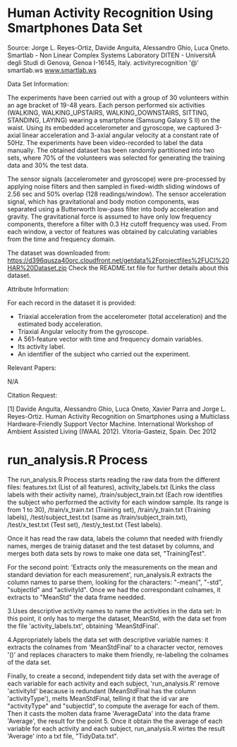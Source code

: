 Human Activity Recognition Using Smartphones Data Set
=====================================================
Source:
Jorge L. Reyes-Ortiz, Davide Anguita, Alessandro Ghio, Luca Oneto. 
Smartlab - Non Linear Complex Systems Laboratory 
DITEN - UniversitÃ  degli Studi di Genova, Genoa I-16145, Italy. 
activityrecognition '@' smartlab.ws 
www.smartlab.ws 

Data Set Information:

The experiments have been carried out with a group of 30 volunteers within an age bracket of 19-48 years. Each person performed six activities (WALKING, WALKING_UPSTAIRS, WALKING_DOWNSTAIRS, SITTING, STANDING, LAYING) wearing a smartphone (Samsung Galaxy S II) on the waist. Using its embedded accelerometer and gyroscope, we captured 3-axial linear acceleration and 3-axial angular velocity at a constant rate of 50Hz. The experiments have been video-recorded to label the data manually. The obtained dataset has been randomly partitioned into two sets, where 70% of the volunteers was selected for generating the training data and 30% the test data.

The sensor signals (accelerometer and gyroscope) were pre-processed by applying noise filters and then sampled in fixed-width sliding windows of 2.56 sec and 50% overlap (128 readings/window). The sensor acceleration signal, which has gravitational and body motion components, was separated using a Butterworth low-pass filter into body acceleration and gravity. The gravitational force is assumed to have only low frequency components, therefore a filter with 0.3 Hz cutoff frequency was used. From each window, a vector of features was obtained by calculating variables from the time and frequency domain. 

The dataset was downloaded from: https://d396qusza40orc.cloudfront.net/getdata%2Fprojectfiles%2FUCI%20HAR%20Dataset.zip
Check the README.txt file for further details about this dataset.

Attribute Information:

For each record in the dataset it is provided: 
- Triaxial acceleration from the accelerometer (total acceleration) and the estimated body acceleration. 
- Triaxial Angular velocity from the gyroscope. 
- A 561-feature vector with time and frequency domain variables. 
- Its activity label. 
- An identifier of the subject who carried out the experiment.

Relevant Papers:

N/A

Citation Request:

[1] Davide Anguita, Alessandro Ghio, Luca Oneto, Xavier Parra and Jorge L. Reyes-Ortiz. Human Activity Recognition on Smartphones using a Multiclass Hardware-Friendly Support Vector Machine. International Workshop of Ambient Assisted Living (IWAAL 2012). Vitoria-Gasteiz, Spain. Dec 2012

run_analysis.R Process
==============================================

The run_analysis.R Process starts reading the raw data from the different files: features.txt (List of all features), activity_labels.txt (Links the class labels with their activity name), /train/subject_train.txt (Each row identifies the subject who performed the activity for each window sample. Its range is from 1 to 30), /train/x_train.txt (Training set), /train/y_train.txt (Training labels), /test/subject_test.txt (same as /train/subject_train.txt), /test/x_test.txt (Test set), /test/y_test.txt (Test labels).

Once it has read the raw data, labels the column that needed with friendly names, merges de trainig dataset and the test dataset by columns, and merges both data sets by rows to make one data set, "TrainingTest".

For the second point: 'Extracts only the measurements on the mean and standard deviation for each measurement', run_analysis.R extracts the column names to parse them, looking for the characters: "-mean(", "-std", "subjectId" and "activityId". Once we had the correspondant colnames, it extracts to "MeanStd" the data frame needded.

3.Uses descriptive activity names to name the activities in the data set: In this point, it only has to merge the dataset, MeanStd, with the data set from the file 'activity_labels.txt', obtaining 'MeanStdFinal'.

4.Appropriately labels the data set with descriptive variable names: it extracts the colnames from 'MeanStdFinal' to a character vector, removes '()' and replaces characters to make them friendly, re-labeling the colnames of the data set.

Finally, to create a second, independent tidy data set with the average of each variable for each activity and each subject, 'run_analysis.R' remove 'activityId' beacause is redundant (MeanStdFinal has the column 'activityType'), melts MeanStdFinal, telling it that the id var are "activityType" and "subjectId", to compute the average for each of them. Then it casts the molten data frame 'AverageData' into the data frame 'Average', the result for the point 5.
Once it obtain the the average of each variable for each activity and each subject, run_analysis.R wirtes the result 'Average' into a txt file, "TidyData.txt".



